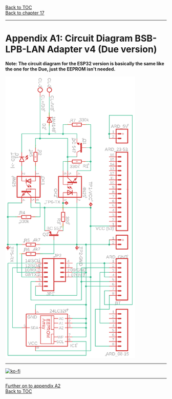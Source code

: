 [Back to TOC](toc.md)  
[Back to chapter 17](chap17.md)    
   
--- 
    

    
# Appendix A1: Circuit Diagram BSB-LPB-LAN Adapter v4 (Due version)
  
**Note: The circuit diagram for the ESP32 version is basically the same like the one for the Due, just the EEPROM isn't needed.**  
  
<img src="https://raw.githubusercontent.com/1coderookie/BSB-LPB-LAN_EN/master/docs/pics/circuit_diagram_adapter_v4.png">  
 
         
---

[![ko-fi](https://ko-fi.com/img/githubbutton_sm.svg)](https://ko-fi.com/U6U5NPB51)    
  
    
---  

[Further on to appendix A2](appendix_a2.md)      
[Back to TOC](toc.md)   
